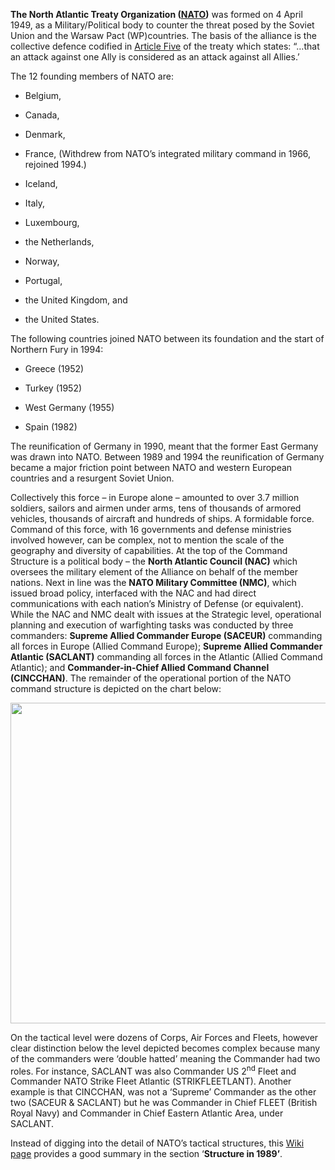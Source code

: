 **The North Atlantic Treaty Organization
([<u>NATO</u>](https://www.nato.int/cps/ic/natohq/index.htm))** was
formed on 4 April 1949, as a Military/Political body to counter the
threat posed by the Soviet Union and the Warsaw Pact (WP)countries. The
basis of the alliance is the collective defence codified in [<u>Article
Five</u>](https://www.nato.int/cps/ic/natohq/topics_110496.htm) of the
treaty which states: “…that an attack against one Ally is considered as
an attack against all Allies.’

The 12 founding members of NATO are:

-   Belgium,

-   Canada,

-   Denmark,

-   France, (Withdrew from NATO’s integrated military command in 1966,
    rejoined 1994.)

-   Iceland,

-   Italy,

-   Luxembourg,

-   the Netherlands,

-   Norway,

-   Portugal,

-   the United Kingdom, and

-   the United States.

The following countries joined NATO between its foundation and the start
of Northern Fury in 1994:

-   Greece (1952)

-   Turkey (1952)

-   West Germany (1955)

-   Spain (1982)

The reunification of Germany in 1990, meant that the former East Germany
was drawn into NATO. Between 1989 and 1994 the reunification of Germany
became a major friction point between NATO and western European
countries and a resurgent Soviet Union.

Collectively this force – in Europe alone – amounted to over 3.7 million
soldiers, sailors and airmen under arms, tens of thousands of armored
vehicles, thousands of aircraft and hundreds of ships. A formidable
force. Command of this force, with 16 governments and defense ministries
involved however, can be complex, not to mention the scale of the
geography and diversity of capabilities. At the top of the Command
Structure is a political body – the **North Atlantic Council (NAC)**
which oversees the military element of the Alliance on behalf of the
member nations. Next in line was the **NATO Military Committee (NMC)**,
which issued broad policy, interfaced with the NAC and had direct
communications with each nation’s Ministry of Defense (or equivalent).
While the NAC and NMC dealt with issues at the Strategic level,
operational planning and execution of warfighting tasks was conducted by
three commanders: **Supreme Allied Commander Europe (SACEUR)**
commanding all forces in Europe (Allied Command Europe); **Supreme
Allied Commander Atlantic (SACLANT)** commanding all forces in the
Atlantic (Allied Command Atlantic); and **Commander-in-Chief Allied
Command Channel (CINCCHAN)**. The remainder of the operational portion
of the NATO command structure is depicted on the chart below:

<img src="/assets\images\nato\media\image1.png" style="width:7.34792in;height:5.33909in" />

On the tactical level were dozens of Corps, Air Forces and Fleets,
however clear distinction below the level depicted becomes complex
because many of the commanders were ‘double hatted’ meaning the
Commander had two roles. For instance, SACLANT was also Commander US
2<sup>nd</sup> Fleet and Commander NATO Strike Fleet Atlantic
(STRIKFLEETLANT). Another example is that CINCCHAN, was not a ‘Supreme’
Commander as the other two (SACEUR & SACLANT) but he was Commander in
Chief FLEET (British Royal Navy) and Commander in Chief Eastern Atlantic
Area, under SACLANT.

Instead of digging into the detail of NATO’s tactical structures, this
[<u>Wiki
page</u>](https://en.wikipedia.org/wiki/Structure_of_NATO#Structure_in_1989)
provides a good summary in the section ‘**Structure in 1989’**.
